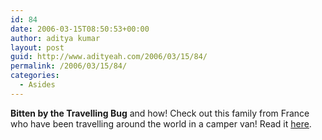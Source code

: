```yaml
---
id: 84
date: 2006-03-15T08:50:53+00:00
author: aditya kumar
layout: post
guid: http://www.adityeah.com/2006/03/15/84/
permalink: /2006/03/15/84/
categories:
  - Asides
---
```

**Bitten by the Travelling Bug** and how! Check out this family from France who have been travelling around the world in a camper van! Read it [here](http://www.hindu.com/mp/2006/03/15/stories/2006031500850100.htm).